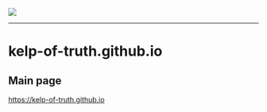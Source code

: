 ![](https://img.shields.io/twitter/follow/KelpOfTruth?label=Follow)

---

# kelp-of-truth.github.io


## Main page
https://kelp-of-truth.github.io
